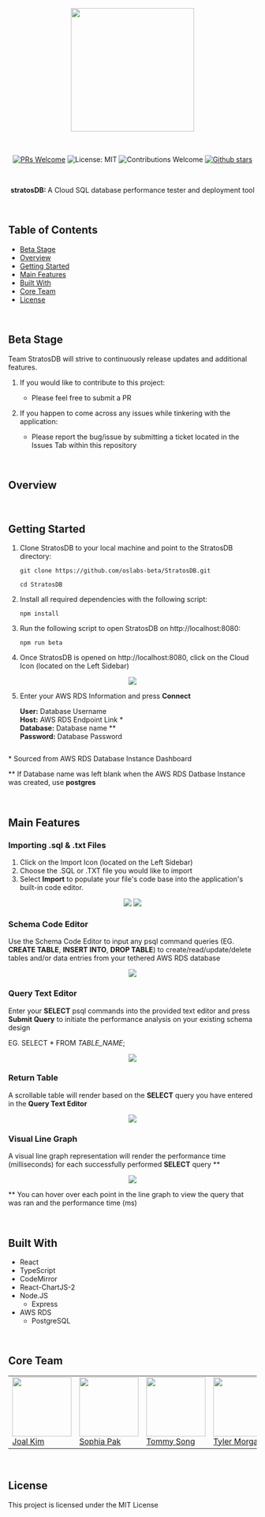 <div align="center">

<img src="./client/assets/images/stratosdb_logo_black.png" width=250px>

<br>

<br>

<br>

[![PRs Welcome](https://img.shields.io/badge/PRs-welcome-brightgreen.svg)](https://github.com/oslabs-beta/StratosDB)
![License: MIT](https://img.shields.io/badge/License-MIT-orange.svg)
![Contributions Welcome](https://img.shields.io/badge/Contributions-welcome-blue.svg)
[![Github stars](https://img.shields.io/github/stars/oslabs-beta/StratosDB?style=social)](https://github.com/oslabs-beta/StratosDB)

<br>

<p><b>stratosDB: </b>A Cloud SQL database performance tester and deployment tool</p>

</div>

<br>

## Table of Contents

- <a href="https://github.com/oslabs-beta/StratosDB#beta-stage">Beta Stage</a>
- <a href="https://github.com/oslabs-beta/StratosDB#overview">Overview</a>
- <a href="https://github.com/oslabs-beta/StratosDB#getting-started">Getting Started</a>
- <a href="https://github.com/oslabs-beta/StratosDB#main-features">Main Features</a>
- <a href="https://github.com/oslabs-beta/StratosDB#built-with">Built With</a>
- <a href="https://github.com/oslabs-beta/StratosDB#core-team">Core Team</a>
- <a href="https://github.com/oslabs-beta/StratosDB#license">License</a>

<br>

## Beta Stage

Team StratosDB will strive to continuously release updates and additional features.

1. If you would like to contribute to this project:

   - Please feel free to submit a PR

2. If you happen to come across any issues while tinkering with the application:
   - Please report the bug/issue by submitting a ticket located in the Issues Tab within this repository

<br>

## Overview

<br>

## Getting Started

1.  Clone StratosDB to your local machine and point to the StratosDB directory:

        git clone https://github.com/oslabs-beta/StratosDB.git

        cd StratosDB

2.  Install all required dependencies with the following script:

        npm install

3.  Run the following script to open StratosDB on http://localhost:8080:

        npm run beta

4.  Once StratosDB is opened on http://localhost:8080, click on the Cloud Icon (located on the Left Sidebar)
<center>
	<img
		src="./client/assets/images/info-modal-cloud-icon.jpg"
	/>
</center>

5.  Enter your AWS RDS Information and press <strong>Connect</strong>

    <strong>User:</strong> Database Username
    <br />
    <strong>Host:</strong> AWS RDS Endpoint Link \*
    <br />
    <strong>Database:</strong> Database name \*\*
    <br />
    <strong>Password:</strong> Database Password

<center>
	<img
		src="./client/assets/images/info-modal-cloud-modal.jpg"
		alt=""
	/>
</center>

\* Sourced from AWS RDS Database Instance Dashboard

\*\* If Database name was left blank when the AWS RDS Datbase Instance was created, use <strong>postgres</strong>

<br>

## Main Features

### Importing .sql & .txt Files

1.  Click on the Import Icon (located on the Left Sidebar)
2.  Choose the .SQL or .TXT file you would like to import
3.  Select <strong>Import</strong> to populate your file's code base into the application's built-in code editor.

<center>
<img
	src="./client/assets/images/info-modal-upload-icon.jpg"
/>
	<img
		src="./client/assets/images/info-modal-upload-modal.jpg"
	/>
</center>

### Schema Code Editor

Use the Schema Code Editor to input any psql command queries (EG. <strong>CREATE TABLE</strong>, <strong>INSERT INTO</strong>, <strong>DROP TABLE</strong>) to create/read/update/delete tables
and/or data entries from your tethered AWS RDS database

<center>
	<img
		src="./client/assets/images/info-modal-code-editor.jpg"
	/>
</center>

### Query Text Editor

Enter your <strong>SELECT</strong> psql commands into the provided
text editor and press <strong>Submit Query</strong> to initiate the
performance analysis on your existing schema design

EG. SELECT \* FROM <em>TABLE_NAME</em>;

<center>
<img
	src="./client/assets/images/info-modal-query-text-area.jpg"
/>
</center>

### Return Table

A scrollable table will render based on the <strong>SELECT</strong> query you have entered in the <strong>Query Text Editor</strong>

<center>
<img
	src="./client/assets/images/info-modal-returned-table.jpg"
/>
</center>

### Visual Line Graph

A visual line graph representation will render the performance time
(milliseconds) for each successfully performed <strong>SELECT</strong> query \*\*

<center>
	<img
		src="./client/assets/images/info-modal-line-graph.jpg"
	/>
</center>

\*\* You can hover over each point in the line graph to view the query
that was ran and the performance time (ms)

<br>

## Built With

- React
- TypeScript
- CodeMirror
- React-ChartJS-2
- Node.JS
  - Express
- AWS RDS
  - PostgreSQL

<br>

## Core Team

<div>
<table>
<tr>
<td>
<a href="https://github.com/joalk"><img src="./client/assets/images/joalk.png" width="120px"/></a>
<br>
<a href="https://github.com/joalk">Joal Kim</a>
</td>
<td >
<a href="https://github.com/sophiapak"><img src="./client/assets/images/sophiapak.png" width="120px"/></a>
<br>
<a href="https://github.com/sophiapak">Sophia Pak</a>
</td>
<td>
<a href="https://github.com/tysong24"><img src="./client/assets/images/tysong24.png" width="120px"/></a>
<br>
<a href="https://github.com/tysong24">Tommy Song</a>
</td>
<td>
<a href="https://github.com/morgan562"><img src="./client/assets/images/morgan562.png" width="120px"/></a>
<br>
<a href="https://github.com/morgan562">Tyler Morgan</a>
</td>
</tr>
</table>
</div>

<br>

## License

This project is licensed under the MIT License
